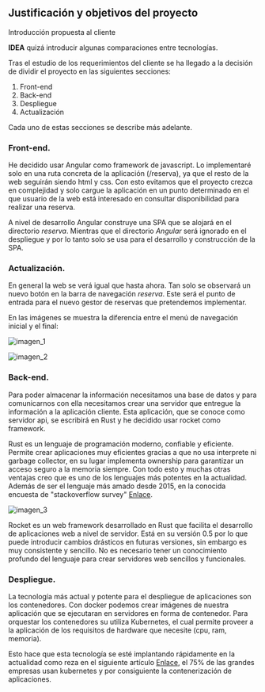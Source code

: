 ## Justificación y objetivos del proyecto

Introducción propuesta al cliente

**IDEA** quizá introducir algunas comparaciones entre tecnologías.

Tras el estudio de los requerimientos del cliente se ha llegado a la decisión de dividir el proyecto en las siguientes secciones:

1. Front-end
2. Back-end
3. Despliegue
4. Actualización

Cada uno de estas secciones se describe más adelante.

### Front-end.

He decidido usar Angular como framework de javascript. Lo implementaré solo en una ruta concreta de la aplicación (/reserva), ya que el resto de la web seguirán siendo html y css. Con esto evitamos que el proyecto crezca en complejidad y solo cargue la aplicación en un punto determinado en el que usuario de la web está interesado en consultar disponibilidad para realizar una reserva.

A nivel de desarrollo Angular construye una SPA que se alojará en el directorio _reserva_. Mientras que el directorio _Angular_ será ignorado en el despliegue y por lo tanto solo se usa para el desarrollo y construcción de la SPA.

### Actualización.

En general la web se verá igual que hasta ahora. Tan solo se observará un nuevo botón en la barra de navegación _reserva_. Este será el punto de entrada para el nuevo gestor de reservas que pretendemos implementar.

En las imágenes se muestra la diferencia entre el menú de navegación inicial y el final:

![imagen_1](images/imagen_1.jpg)

![imagen_2](images/imagen_2.jpg)

### Back-end.

Para poder almacenar la información necesitamos una base de datos y para comunicarnos con ella necesitamos crear una servidor que entregue la información a la aplicación cliente. Esta aplicación, que se conoce como servidor api, se escribirá en Rust y he decidido usar rocket como framework.

Rust es un lenguaje de programación moderno, confiable y eficiente. Permite crear aplicaciones muy eficientes gracias a que no usa interprete ni garbage collector, en su lugar implementa ownership para garantizar un acceso seguro a la memoria siempre. Con todo esto y muchas otras ventajas creo que es uno de los lenguajes más potentes en la actualidad. Además de ser el lenguaje más amado desde 2015, en la conocida encuesta de "stackoverflow survey" [Enlace](https://insights.stackoverflow.com/survey/2021#section-most-loved-dreaded-and-wanted-programming-scripting-and-markup-languages).

![imagen_3](images/imagen_3.jpg)

Rocket es un web framework desarrollado en Rust que facilita el desarrollo de aplicaciones web a nivel de servidor. Está en su versión 0.5 por lo que puede introducir cambios drásticos en futuras versiones, sin embargo es muy consistente y sencillo. No es necesario tener un conocimiento profundo del lenguaje para crear servidores web sencillos y funcionales.

### Despliegue.

La tecnología más actual y potente para el despliegue de aplicaciones son los contenedores. Con docker podemos crear imágenes de nuestra aplicación que se ejecutaran en servidores en forma de contenedor. Para orquestar los contenedores su utiliza Kubernetes, el cual permite proveer a la aplicación de los requisitos de hardware que necesite (cpu, ram, memoria).

Esto hace que esta tecnología se esté implantando rápidamente en la actualidad como reza en el siguiente artículo [Enlace](https://www.datacentermarket.es/mercado/noticias/1131374032609/tres-de-cada-cuatro-grandes-empresas-han-utilizado-kubernetes-2021.1.html), el 75% de las grandes empresas usan kubernetes y por consiguiente la contenerización de aplicaciones.

